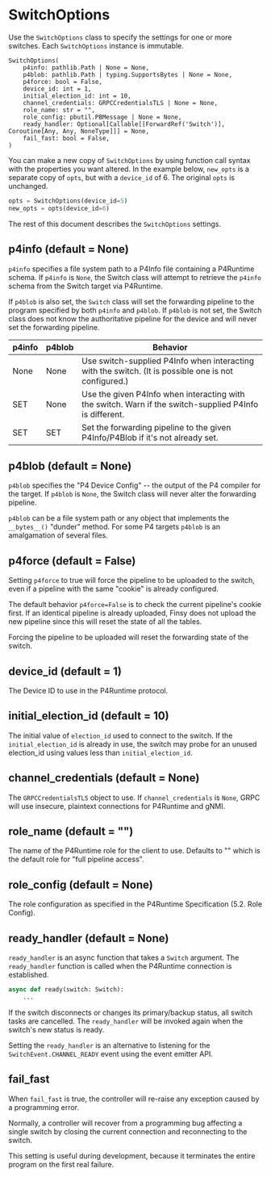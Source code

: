 # SwitchOptions

Use the `SwitchOptions` class to specify the settings for one or more switches.
Each `SwitchOptions` instance is immutable.

```
SwitchOptions(
    p4info: pathlib.Path | None = None, 
    p4blob: pathlib.Path | typing.SupportsBytes | None = None, 
    p4force: bool = False,
    device_id: int = 1, 
    initial_election_id: int = 10, 
    channel_credentials: GRPCCredentialsTLS | None = None, 
    role_name: str = "",
    role_config: pbutil.PBMessage | None = None,
    ready_handler: Optional[Callable[[ForwardRef('Switch')], Coroutine[Any, Any, NoneType]]] = None,
    fail_fast: bool = False,
)
```

You can make a new copy of `SwitchOptions` by using function call syntax with the properties
you want altered. In the example below, `new_opts` is a separate copy of `opts`, but
with a `device_id` of 6. The original `opts` is unchanged.

```python
opts = SwitchOptions(device_id=5)
new_opts = opts(device_id=6)
```

The rest of this document describes the `SwitchOptions` settings.

## p4info (default = None)

`p4info` specifies a file system path to a P4Info file containing a P4Runtime schema. If `p4info` is `None`, 
the Switch class will attempt to retrieve the `p4info` schema from the Switch target via P4Runtime.

If `p4blob` is also set, the `Switch` class will set the forwarding pipeline to the program
specified by both `p4info` and `p4blob`. If `p4blob` is not set, the Switch class does not know
the authoritative pipeline for the device and will never set the forwarding pipeline.

| p4info | p4blob | Behavior
--- | --- | ---
| None | None | Use switch-supplied P4Info when interacting with the switch. (It is possible one is not configured.)
| SET | None | Use the given P4Info when interacting with the switch. Warn if the switch-supplied P4Info is different.
| SET | SET | Set the forwarding pipeline to the given P4Info/P4Blob if it's not already set. 


## p4blob (default = None)

`p4blob` specifies the "P4 Device Config" -- the output of the P4 compiler for the target. If `p4blob` is
`None`, the Switch class will never alter the forwarding pipeline.

`p4blob` can be a file system path or any object that implements the `__bytes__()` "dunder" method. For some
P4 targets `p4blob` is an amalgamation of several files.

## p4force (default = False)

Setting `p4force` to true will force the pipeline to be uploaded to the switch, even if a pipeline with
the same "cookie" is already configured.

The default behavior `p4force=False` is to check the current pipeline's cookie
first. If an identical pipeline is already uploaded, Finsy does not upload the 
new pipeline since this will reset the state of all the tables.

Forcing the pipeline to be uploaded will reset the forwarding state of the switch.

## device_id (default = 1)

The Device ID to use in the P4Runtime protocol.

## initial_election_id (default = 10)

The initial value of `election_id` used to connect to the switch. If the `initial_election_id` is already
in use, the switch may probe for an unused election_id using values less than `initial_election_id`.

## channel_credentials (default = None)

The `GRPCCredentialsTLS` object to use. If `channel_credentials` is `None`, GRPC will use insecure, 
plaintext connections for P4Runtime and gNMI.

## role_name (default = "")

The name of the P4Runtime role for the client to use. Defaults to "" which is the default role for 
"full pipeline access".

## role_config (default = None)

The role configuration as specified in the P4Runtime Specification (5.2. Role Config).

## ready_handler (default = None)

`ready_handler` is an async function that takes a `Switch` argument. The `ready_handler` function is 
called when the P4Runtime connection is established.

```python
async def ready(switch: Switch):
    ...
```

If the switch disconnects or changes its primary/backup status, all switch tasks are cancelled. The
`ready_handler` will be invoked again when the switch's new status is ready.

Setting the `ready_handler` is an alternative to listening for the `SwitchEvent.CHANNEL_READY` event
using the event emitter API.

## fail_fast

When `fail_fast` is true, the controller will re-raise any exception caused by a programming error.

Normally, a controller will recover from a programming bug affecting a single switch by closing the
current connection and reconnecting to the switch.

This setting is useful during development, because it terminates the entire program on the first real failure.
